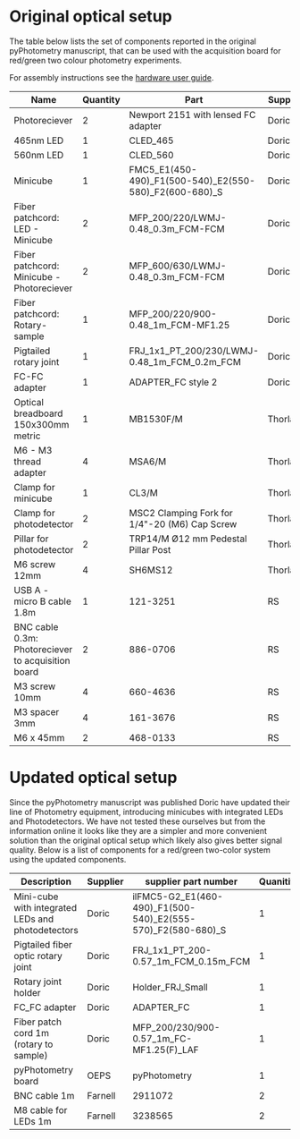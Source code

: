 # Original optical setup

The table below lists the set of components reported in the original pyPhotometry manuscript, that can be used with the acquisition board for red/green two colour photometry experiments.

For assembly instructions see the [hardware user guide](../user-guide/hardware.md#assembly-instructions).

| Name                                                 | Quantity | Part                                                   | Supplier |
| ---------------------------------------------------- | -------- | ------------------------------------------------------ | -------- |
| Photoreciever                                        | 2        | Newport 2151 with lensed FC adapter                    | Doric    |
| 465nm   LED                                          | 1        | CLED_465                                               | Doric    |
| 560nm   LED                                          | 1        | CLED_560                                               | Doric    |
| Minicube                                             | 1        | FMC5_E1(450-490)_F1(500-540)_E2(550-580)_F2(600-680)_S | Doric    |
| Fiber patchcord:  LED - Minicube                     | 2        | MFP_200/220/LWMJ-0.48_0.3m_FCM-FCM                     | Doric    |
| Fiber patchcord:  Minicube - Photoreciever           | 2        | MFP_600/630/LWMJ-0.48_0.3m_FCM-FCM                     | Doric    |
| Fiber   patchcord: Rotary-sample                     | 1        | MFP_200/220/900-0.48_1m_FCM-MF1.25                     | Doric    |
| Pigtailed   rotary joint                             | 1        | FRJ_1x1_PT_200/230/LWMJ-0.48_1m_FCM_0.2m_FCM           | Doric    |
| FC-FC adapter                                        | 1        | ADAPTER_FC style 2                                     | Doric    |
| Optical breadboard 150x300mm metric                  | 1        | MB1530F/M                                              | Thorlabs |
| M6 - M3   thread adapter                             | 4        | MSA6/M                                                 | Thorlabs |
| Clamp   for minicube                                 | 1        | CL3/M                                                  | Thorlabs |
| Clamp for photodetector                              | 2        | MSC2 Clamping Fork for 1/4"-20 (M6) Cap Screw          | Thorlabs |
| Pillar   for photodetector                           | 2        | TRP14/M Ø12 mm Pedestal Pillar   Post                  | Thorlabs |
| M6 screw   12mm                                      | 4        | SH6MS12                                                | Thorlabs |
| USB A -   micro B cable 1.8m                         | 1        | 121-3251                                               | RS       |
| BNC   cable 0.3m: Photoreciever to acquisition board | 2        | 886-0706                                               | RS       |
| M3 screw   10mm                                      | 4        | 660-4636                                               | RS       |
| M3   spacer 3mm                                      | 4        | 161-3676                                               | RS       |
| M6 x   45mm                                          | 2        | 468-0133                                               | RS       |

# Updated optical setup

Since the pyPhotometry manuscript was published Doric have updated their line of Photometry equipment, introducing minicubes with integrated LEDs and Photodetectors.  We have not tested these ourselves but from the information online it looks like they are a simpler and more convenient solution than the original optical setup which likely also gives better signal quality.  Below is a list of components for a red/green two-color system using the updated components. 

| Description                                                  | Supplier | supplier part number                                        | Quanitity  |
| ------------------------------------------------------------ | -------- | ----------------------------------------------------------- | ---------- |
| Mini-cube with integrated LEDs and photodetectors            | Doric    | ilFMC5-G2_E1(460-490)_F1(500-540)_E2(555-570)_F2(580-680)_S | 1          |
| Pigtailed fiber optic rotary joint                           | Doric    | FRJ_1x1_PT_200-0.57_1m_FCM_0.15m_FCM                        | 1          |
| Rotary joint holder                                          | Doric    | Holder_FRJ_Small                                            | 1          |
| FC_FC adapter                                                | Doric    | ADAPTER_FC                                                  | 1          |
| Fiber patch cord 1m  (rotary to sample)                      | Doric    | MFP_200/230/900-0.57_1m_FC-MF1.25(F)_LAF                    | 1          |
| pyPhotometry board                                           | OEPS     | pyPhotometry                                                | 1          |
| BNC cable 1m                                                 | Farnell  | 2911072                                                     | 2          |
| M8 cable for LEDs 1m                                         | Farnell  | 3238565                                                     | 2          |

